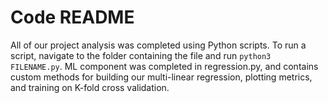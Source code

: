 # Code README
All of our project analysis was completed using Python scripts. To run a script, navigate to the folder containing
the file and run `python3 FILENAME.py`. ML component was completed in regression.py, and contains custom methods
for building our multi-linear regression, plotting metrics, and training on K-fold cross validation. 